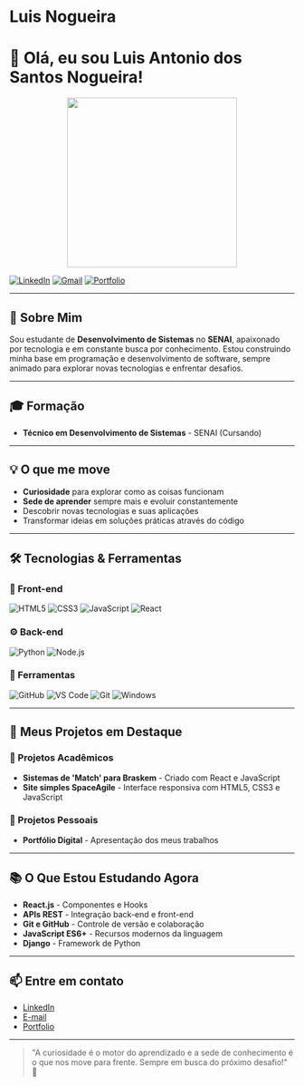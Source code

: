 # Luis Nogueira
# 👋 Olá, eu sou Luis Antonio dos Santos Nogueira!

<div align="center">
  
<img src="https://media.giphy.com/media/L1R1tvI9svkIWwpVYr/giphy.gif" width="300"/>

</div>

[![LinkedIn](https://img.shields.io/badge/-LinkedIn-0A66C2?style=flat-square&logo=linkedin&logoColor=white)](https://www.linkedin.com/in/luis-antonio-dos-santos-nogueira-52980634b/)
[![Gmail](https://img.shields.io/badge/-Email-EA4335?style=flat-square&logo=gmail&logoColor=white)](mailto:luis.senaie@gmail.com)
[![Portfolio](https://img.shields.io/badge/-Portfolio-4285F4?style=flat-square&logo=google-chrome&logoColor=white)](https://portfoliosantz.netlify.app/)

---

## 🚀 Sobre Mim

Sou estudante de **Desenvolvimento de Sistemas** no **SENAI**, apaixonado por tecnologia e em constante busca por conhecimento. Estou construindo minha base em programação e desenvolvimento de software, sempre animado para explorar novas tecnologias e enfrentar desafios.

---

## 🎓 Formação

- **Técnico em Desenvolvimento de Sistemas** - SENAI (Cursando)

---

## 💡 O que me move

- **Curiosidade** para explorar como as coisas funcionam
- **Sede de aprender** sempre mais e evoluir constantemente
- Descobrir novas tecnologias e suas aplicações
- Transformar ideias em soluções práticas através do código

---

## 🛠️ Tecnologias & Ferramentas

### 🎨 Front-end
![HTML5](https://img.shields.io/badge/-HTML5-E34F26?style=flat-square&logo=html5&logoColor=white)
![CSS3](https://img.shields.io/badge/-CSS3-1572B6?style=flat-square&logo=css3&logoColor=white)
![JavaScript](https://img.shields.io/badge/-JavaScript-F7DF1E?style=flat-square&logo=javascript&logoColor=black)
![React](https://img.shields.io/badge/-React-61DAFB?style=flat-square&logo=react&logoColor=black)

### ⚙️ Back-end
![Python](https://img.shields.io/badge/-Python-3776AB?style=flat-square&logo=python&logoColor=white)
![Node.js](https://img.shields.io/badge/-Node.js-339933?style=flat-square&logo=node.js&logoColor=white)

### 🔧 Ferramentas
![GitHub](https://img.shields.io/badge/-GitHub-181717?style=flat-square&logo=github&logoColor=white)
![VS Code](https://img.shields.io/badge/-VS%20Code-007ACC?style=flat-square&logo=visual-studio-code&logoColor=white)
![Git](https://img.shields.io/badge/-Git-F05032?style=flat-square&logo=git&logoColor=white)
![Windows](https://img.shields.io/badge/-Windows-0078D6?style=flat-square&logo=windows&logoColor=white)

---

## 🌟 Meus Projetos em Destaque

### 🎯 Projetos Acadêmicos
- **Sistemas de 'Match' para Braskem** - Criado com React e JavaScript
- **Site simples SpaceAgile** - Interface responsiva com HTML5, CSS3 e JavaScript

### 🔧 Projetos Pessoais
- **Portfólio Digital** - Apresentação dos meus trabalhos
---

## 📚 O Que Estou Estudando Agora

- **React.js** - Componentes e Hooks
- **APIs REST** - Integração back-end e front-end
- **Git e GitHub** - Controle de versão e colaboração
- **JavaScript ES6+** - Recursos modernos da linguagem
- **Django** - Framework de Python

---

## 📫 Entre em contato

- [LinkedIn](https://www.linkedin.com/in/luis-antonio-dos-santos-nogueira-52980634b/)
- [E-mail](mailto:luis.senaie@gmail.com)
- [Portfolio](https://portfoliosantz.netlify.app/)

---

> "A curiosidade é o motor do aprendizado e a sede de conhecimento é o que nos move para frente. Sempre em busca do próximo desafio!" 🚀
